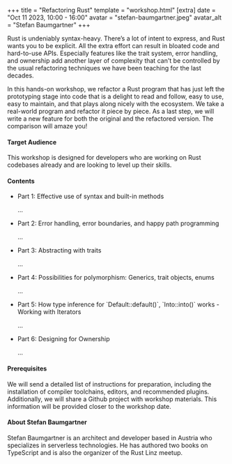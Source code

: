 +++
title = "Refactoring Rust"
template = "workshop.html"
[extra]
	date = "Oct 11 2023, 10:00 - 16:00"
	avatar = "stefan-baumgartner.jpeg"
	avatar_alt = "Stefan Baumgartner"
+++

<p>
	Rust is undeniably syntax-heavy. There’s a lot of intent to express, and Rust wants you to be explicit. All the extra effort can result in bloated code and hard-to-use APIs. Especially features like the trait system, error handling, and ownership add another layer of complexity that can't be controlled by the usual refactoring techniques we have been teaching for the last decades.
</p>
<p>
	In this hands-on workshop, we refactor a Rust program that has just left the prototyping stage into code that is a delight to read and follow, easy to use, easy to maintain, and that plays along nicely with the ecosystem. We take a real-world program and refactor it piece by piece. As a last step, we will write a new feature for both the original and the refactored version. The comparison will amaze you!
</p>
<h4>Target Audience</h4>
<p>
This workshop is designed for developers who are working on Rust codebases already and are looking to level up their skills.
</p>
<h4>Contents</h4>
<ul>
	<li>
		<p>Part 1: Effective use of syntax and built-in methods</p>
		<p>…</p>
	</li>
	<li>
		<p>Part 2: Error handling, error boundaries, and happy path programming </p>
		<p>…</p>
	</li>
	<li>
		<p>Part 3: Abstracting with traits</p>
		<p>…</p>
	</li>
	<li>
		<p>Part 4: Possibilities for polymorphism: Generics, trait objects, enums</p>
		<p>…</p>
	</li>
	<li>
		<p>Part 5: How type inference for `Default::default()`, `Into::into()` works - Working with Iterators</p>
		<p>…</p>
	</li>
	<li>
		<p>Part 6: Designing for Ownership</p>
		<p>…</p>
	</li>
</ul>
<h4>Prerequisites</h4>
<p>We will send a detailed list of instructions for preparation, including the installation of compiler toolchains, editors, and recommended plugins. Additionally, we will share a Github project with workshop materials. This information will be provided closer to the workshop date.</p>
<h4>About Stefan Baumgartner</h4>
<p>Stefan Baumgartner is an architect and developer based in Austria who specializes in serverless technologies. He has authored two books on TypeScript and is also the organizer of the Rust Linz meetup.</p>
